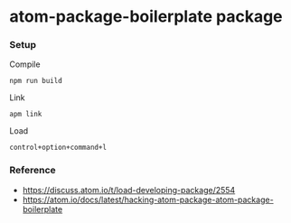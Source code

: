 # atom-package-boilerplate package


### Setup
Compile
```
npm run build
```
Link
```
apm link
```
Load
```
control+option+command+l
```

### Reference
- https://discuss.atom.io/t/load-developing-package/2554
- https://atom.io/docs/latest/hacking-atom-package-atom-package-boilerplate
